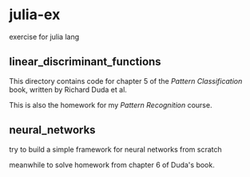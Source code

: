 # julia-ex
exercise for julia lang

## linear_discriminant_functions

This directory contains code for chapter 5 of the _Pattern Classification_ book, written by Richard Duda et al.

This is also the homework for my _Pattern Recognition_ course.

## neural_networks

try to build a simple framework for neural networks from scratch

meanwhile to solve homework from chapter 6 of Duda's book.

